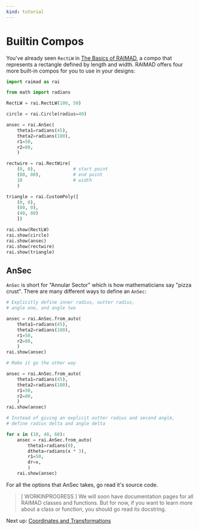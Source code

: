```yaml
---
kind: tutorial
---
```


# Builtin Compos

You've already seen `RectLW` in [The Basics of RAIMAD](basics.md),
a compo that represents a rectangle defined by length and width.
RAIMAD offers four more built-in compos for you to use in your
designs:

```python exec
import raimad as rai

from math import radians

RectLW = rai.RectLW(100, 50)

circle = rai.Circle(radius=40)

ansec = rai.AnSec(
    theta1=radians(45),
    theta2=radians(180),
    r1=50,
    r2=80,
    )

rectwire = rai.RectWire(
    (0, 0),              # start point
    (80, 80),            # end point
    10                   # width
    )

triangle = rai.CustomPoly([
    (0, 0),
    (80, 0),
    (40, 80)
    ])

rai.show(RectLW)
rai.show(circle)
rai.show(ansec)
rai.show(rectwire)
rai.show(triangle)
```

## AnSec

`AnSec` is short for "Annular Sector"
which is how mathematicians say "pizza crust".
There are many different ways to define an `AnSec`:

```python exec
# Explicitly define inner radius, outter radius,
# angle one, and angle two

ansec = rai.AnSec.from_auto(
    theta1=radians(45),
    theta2=radians(180),
    r1=50,
    r2=80,
    )
rai.show(ansec)
```

```python exec
# Make it go the other way

ansec = rai.AnSec.from_auto(
    theta1=radians(45),
    theta2=radians(180),
    r1=50,
    r2=80,
    )
rai.show(ansec)
```

```python exec
# Instead of giving an explicit outter radius and second angle,
# define radius delta and angle delta

for x in (10, 40, 60):
    ansec = rai.AnSec.from_auto(
        theta1=radians(0),
        dtheta=radians(x * 3),
        r1=50,
        dr=x,
        )
    rai.show(ansec)
```

For all the options that AnSec takes,
go read it's source code.

> [ WORKINPROGRESS ]
> We will soon have documentation pages for all RAIMAD classes and functions.
> But for now, if you want to learn more about a class or function,
> you should go read its docstring.

<!--
    TODO more rectwire examples (polar)
    -->

Next up: [Coordinates and Transformations](coords-transforms.md)

